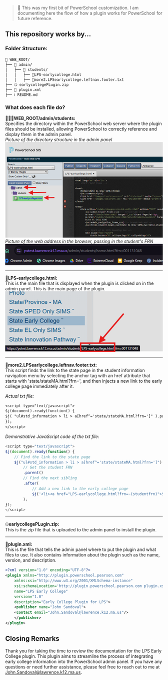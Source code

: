 > 📌 This was my first bit of PowerSchool customization. I am documenting here the flow of how a plugin works for PowerSchool for future reference.

## This repository works by...

### Folder Structure:
```
📂 WEB_ROOT/
├── 📂 admin/
│   ├── 📂 students/
│   │   ├── 📝LPS-earlycollege.html
│   │   ├── 📝more2.LPSearlycollege.leftnav.footer.txt
├── 🤐 earlycollegePLugin.zip
├── 📶 plugin.xml
├── ℹ️ README.md
```

### What does each file do?

📂📂📂**WEB_ROOT/admin/students:** 
<br/>
Specifies the directory within the PowerSchool web server where the plugin files should be installed, allowing PowerSchool to correctly reference and display them in the admin panel.
<br/>
*Picture of the directory structure in the admin panel*
![alt text](images/image-1.png)
<br/>
*Picture of the web address in the browser, passing in the student's FRN*
![alt text](images/image.png)

<hr/>

📝**LPS-earlycollege.html:** 
<br/>
This is the main file that is displayed when the plugin is clicked on in the admin panel. This is the main page of the plugin.
<br/>
![alt text](images/image-2.png)

<hr/>

📝**more2.LPSearlycollege.leftnav.footer.txt:** 
<br/>
This script finds the link to the state page in the student information navigation menu by selecting the anchor tag with an href attribute that starts with 'state/stateMA.html?frn=', and then injects a new link to the early college page immediately after it.

*Actual txt file:*
```txt
<script type="text/javascript">
$j(document).ready(function() {
$j( "ul#std_information > li > a[href^='state/stateMA.html?frn=']" ).parent().after($j('<li ><a href="LPS-earlycollege.html?frn=~(studentfrn)">STATE EARLY COLLEGE &tilde;</a></li>'));
});
</script>
```
*Demonstrative JavaScript code of the txt file:*
```javascript
<script type="text/javascript">
$j(document).ready(function() {
    // Find the link to the state page
    $j("ul#std_information > li > a[href^='state/stateMA.html?frn=']") 
        // Get the student FRN
        .parent()
        // Find the next sibling
        .after(
            // Add a new link to the early college page
            $j('<li><a href="LPS-earlycollege.html?frn=~(studentfrn)">STATE EARLY COLLEGE &tilde;</a></li>')
        );
});
</script>
```

<hr/>

🤐**earlycollegePLugin.zip:** 
<br/>
This is the zip file that is uploaded to the admin panel to install the plugin.

<hr/>

📶**plugin.xml:** 
<br/>
This is the file that tells the admin panel where to put the plugin and what files to use. It also contains information about the plugin such as the name, version, and description.

```xml
<?xml version="1.0" encoding="UTF-8"?> 
<plugin xmlns="http://plugin.powerschool.pearson.com"
    xmlns:xsi="http://www.w3.org/2001/XMLSchema-instance"
    xsi:schemaLocation='http://plugin.powerschool.pearson.com plugin.xsd'
    name="LPS Early College"
    version="1.0"
    description="Early College Plugin for LPS">
    <publisher name="John Sandoval">
    <contact email="John.Sandoval@lawrence.k12.ma.us"/>
    </publisher>
</plugin>
```

## Closing Remarks

Thank you for taking the time to review the documentation for the LPS Early College plugin. This plugin aims to streamline the process of integrating early college information into the PowerSchool admin panel. If you have any questions or need further assistance, please feel free to reach out to me at John.Sandoval@lawrence.k12.ma.us.